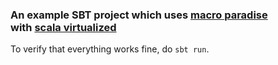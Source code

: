 ### An example SBT project which uses [macro paradise](http://docs.scala-lang.org/overviews/macros/paradise.html) <br/> with [scala virtualized](https://github.com/namin/scala/tree/topic-virt-2.10.2-RC1-release)

To verify that everything works fine, do `sbt run`.
